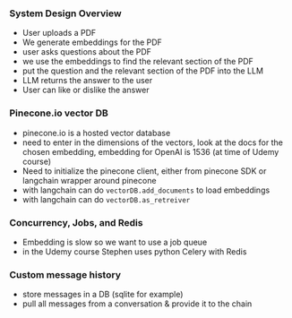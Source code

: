 ### System Design Overview
- User uploads a PDF
- We generate embeddings for the PDF
- user asks questions about the PDF
- we use the embeddings to find the relevant section of the PDF
- put the question and the relevant section of the PDF into the LLM
- LLM returns the answer to the user
- User can like or dislike the answer

### Pinecone.io vector DB
- pinecone.io is a hosted vector database
- need to enter in the dimensions of the vectors, look at the docs for the chosen embedding, embedding for OpenAI is 1536 (at time of Udemy course)
- Need to initialize the pinecone client, either from pinecone SDK or langchain wrapper around pinecone
- with langchain can do `vectorDB.add_documents` to load embeddings
- with langchain can do `vectorDB.as_retreiver`

### Concurrency, Jobs, and Redis
- Embedding is slow so we want to use a job queue
- in the Udemy course Stephen uses python Celery with Redis

### Custom message history
- store messages in a DB (sqlite for example)
- pull all messages from a conversation & provide it to the chain